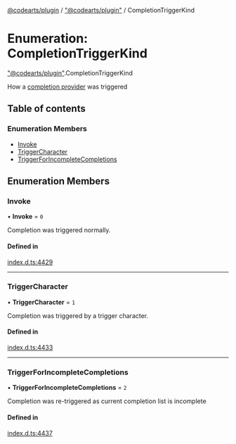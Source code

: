 [@codearts/plugin](../README.md) / ["@codearts/plugin"](../modules/_codearts_plugin_.md) / CompletionTriggerKind

# Enumeration: CompletionTriggerKind

["@codearts/plugin"](../modules/_codearts_plugin_.md).CompletionTriggerKind

How a [completion provider](../interfaces/codearts_plugin_.CompletionItemProvider.md) was triggered

## Table of contents

### Enumeration Members

- [Invoke](codearts_plugin_.CompletionTriggerKind.md#invoke)
- [TriggerCharacter](codearts_plugin_.CompletionTriggerKind.md#triggercharacter)
- [TriggerForIncompleteCompletions](codearts_plugin_.CompletionTriggerKind.md#triggerforincompletecompletions)

## Enumeration Members

### Invoke

• **Invoke** = ``0``

Completion was triggered normally.

#### Defined in

[index.d.ts:4429](https://github.com/huaweicloud/cloudide-plugin-api/blob/a055dd0/index.d.ts#L4429)

___

### TriggerCharacter

• **TriggerCharacter** = ``1``

Completion was triggered by a trigger character.

#### Defined in

[index.d.ts:4433](https://github.com/huaweicloud/cloudide-plugin-api/blob/a055dd0/index.d.ts#L4433)

___

### TriggerForIncompleteCompletions

• **TriggerForIncompleteCompletions** = ``2``

Completion was re-triggered as current completion list is incomplete

#### Defined in

[index.d.ts:4437](https://github.com/huaweicloud/cloudide-plugin-api/blob/a055dd0/index.d.ts#L4437)
